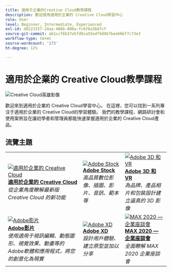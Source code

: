```yaml
---
title: 適用于企業的Creative Cloud教學課程
description: 歡迎使用適用於企業的 Creative Cloud學習中心
role: User
level: Beginner, Intermediate, Experienced
exl-id: d0223157-24aa-486b-806a-fc6f6a36d7cf
source-git-commit: ab1ccf6b37a5fd9ca55edf9d9b7bee66bf7c73e3
workflow-type: tm+mt
source-wordcount: '173'
ht-degree: 12%

---
```


# 適用於企業的 Creative Cloud教學課程

![Creative Cloud英雄影像](assets/hero_cce.jpg)

歡迎來到適用於企業的 Creative Cloud學習中心。 在這裡，您可以找到一系列專注于適用於企業的 Creative Cloud的學習體驗。 我們的教學課程、網路研討會和使用案例旨在讓初學者和管理員都能快速掌握適用於企業的 Creative Cloud產品。

## 流覽主題

<table style="table-layout:fixed">
<tr>
  <td>
    <a href="cce/overview-cce.md">
      <img alt="適用於企業的 Creative Cloud" src="assets/CCEbanner.png" />
    </a>
    <div>
   <a href="cce/overview-cce.md"><strong>適用於企業的 Creative Cloud</strong></a>
    </div>
    <em>從企業角度瞭解最新版 Creative Cloud 的新功能</em>
    <br>
  </td>
  <td>
    <a href="stock/overview-stock.md">
      <img alt="Adobe Stock" src="assets/Stock.jpg" />
    </a>
    <div>
   <a href="stock/overview-stock.md"><strong>Adobe Stock</strong></a>
    </div>
    <em>高品質數位影像、插圖、影片、音訊、範本等</em>
    <br>
  </td>
  <td>
   <a href="3di/overview-3di.md">
      <img alt="Adobe 3D 和 VR" src="assets/Dimenio.jpg" />
    </a>
    <div>
   <a href="3di/overview-3di.md"><strong>Adobe 3D 和 VR</strong></a>
    </div>
    <em>為品牌、產品相片和包裝設計建立逼真的 3D 影像</em>
    <br>
  </td>
</tr>
<tr>
  <td>
  <a href="dva/overview-dva.md">
      <img alt="Adobe影片" src="assets/CCEbanner-DVA.png" />
    </a>
    <div>
   <a href="dva/overview-dva.md"><strong>Adobe影片</strong></a>
    </div>
    <em>使用適用于視訊編輯、動態圖形、視覺效果、動畫等的Adobe軟體和應用程式，將您的創意化為現實</em>
    <br>
  </td>
  <td>
    <a href="xd/overview-xd.md">
      <img alt="Adobe XD" src="assets/XD.jpg" />
    </a>
    <div>
   <a href="xd/overview-xd.md"><strong>Adobe XD</strong></a>
    </div>
    <em>設計用戶體驗、建立原型並加以分享</em>
    <br>
  </td>
  <td>
    <a href="max2020/overview-max.md">
      <img alt="MAX 2020 — 企業座談會" src="assets/MAX.jpg" />
    </a>
    <div>
   <a href="max2020/overview-max.md"><strong>MAX 2020 — 企業座談會</strong></a>
    </div>
    <em>全面瞭解 MAX 2020 企業座談會</em>
    <br>
  </td>
</tr>
</table>
